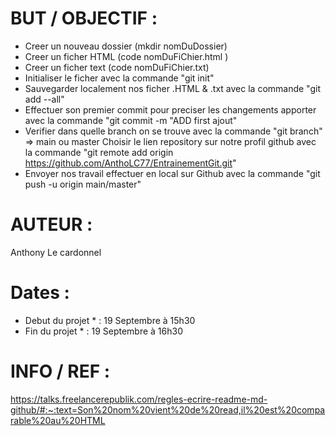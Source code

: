 # BUT / OBJECTIF : 
* Creer un nouveau dossier (mkdir nomDuDossier)
* Creer un ficher HTML (code nomDuFiChier.html )
* Creer un ficher text (code nomDuFiChier.txt)
* Initialiser le ficher avec la commande "git init"
* Sauvegarder localement nos ficher .HTML & .txt avec la commande "git add --all"
* Effectuer son premier commit pour preciser les changements apporter avec la commande "git commit -m "ADD first ajout"
* Verifier dans quelle branch on se trouve avec la commande "git branch" => main ou master 
   Choisir le lien repository sur notre profil github avec la commande "git remote add origin https://github.com/AnthoLC77/EntrainementGit.git"
* Envoyer nos travail effectuer en local sur Github avec la commande "git push -u origin main/master"

# AUTEUR : 
Anthony Le cardonnel

# **Dates** : 
* Debut du projet * : 19 Septembre à 15h30 
* Fin du projet * : 19 Septembre à 16h30

# INFO / REF : 

https://talks.freelancerepublik.com/regles-ecrire-readme-md-github/#:~:text=Son%20nom%20vient%20de%20read,il%20est%20comparable%20au%20HTML
